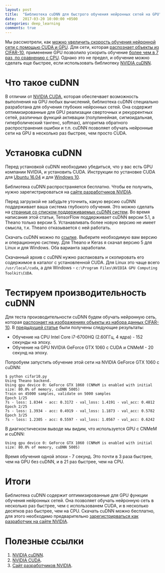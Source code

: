 ```yaml
---
layout: post
title:  "Библиотека cuDNN для быстрого обучения нейронных сетей на GPU"
date:   2017-03-20 10:00:00 +0500
categories: deep_learning
comments: true
---
```

Мы рассмотрели, как [можно увеличить скорость обучения нейронной сети с помощью CUDA и GPU](/deep_learning/2017/03/11/How-to-use-gpu-with-theano.html). Для сети, которая [распознает объекты из CIFAR-10](/courses/nnpython-lab2), применение GPU позволило ускорить обучение [более чем в 7 раз, по сравнению с CPU](/deep_learning/2017/03/11/How-to-use-gpu-with-theano.html). Однако это не предел, и обучение можно сделать еще быстрее, если использовать библиотеку [NVIDIA cuDNN](https://developer.nvidia.com/cudnn).

<!--more-->

# Что такое cuDNN

В отличии от [NVIDIA CUDA](http://www.nvidia.ru/object/cuda-parallel-computing-ru.html), которая обеспечвает возможность выполнения на GPU любых вычислений, библиотека cuDNN специально разработана для обучения глубоких нейронных сетей. Она содержит оптимизированные для GPU реализации сверточных и рекуррентных сетей, различных функций активации (полулинейная, сигмоидальная, гиперболический тангенс, softmax), алгоритма обратного распространения ошибки и т.п. cuDNN позволяет обучать нейронные сети на GPU в несколько раз быстрее, чем просто CUDA.   

# Установка cuDNN

Перед установкой cuDNN необходимо убедиться, что у вас есть GPU компании NVIDIA, и установить CUDA. Инструкции по установке CUDA для [Ubuntu 16.04](/deep_learning/2017/02/26/How-to-install-cuda-8-on-Ubuntu-16-04.html) и для [Windows 10](/deep_learning//2017/03/08/How-to-install-cuda-8-on-Windows-10.html).

Библиотека cuDNN распространяется бесплатно. Чтобы ее получить, нужно зарегистрироваться на [сайте разработчиков NVIDIA](https://developer.nvidia.com).

Перед загрузкой не забудьте уточнить, какую версию cuDNN поддерживает ваша система глубокого обучения. Это можно сделать на [странице со списком поддерживаемых cuDNN систем](https://developer.nvidia.com/deep-learning-frameworks). Во время написания этой статьи, TensorFlow поддерживает cuDNN версии 5.1, а Theano только версии 5. Устанавливать более новую версию не имеет смысла, т.к. Theano отказывается с ней работать.

Скачать cuDNN можно по [ссылке](https://developer.nvidia.com/cudnn). Выберите необходимую вам версию и операционную систему. Для Theano и Keras я скачал версию 5 для Linux и для Windows. Оба варианта заработали.

Скачанный архив с cuDNN нужно распаковать и скопировать его содержимое в каталог с установленной CUDA. Для Linux это чаще всего `/usr/local/cuda`, а для Windows - `c:\Program Files\NVIDIA GPU Computing Toolkit\CUDA`.   

# Тестируем производительность cuDNN

Для теста производительности cuDNN будем обучать нейронную сеть, которая [распознает на изображениях объекты из набора данных CIFAR-10](/courses/nnpython-lab2). В [предыдущей статье](/deep_learning/2017/03/11/How-to-use-gpu-with-theano.html) были получены следующие результаты:

- Обучение на CPU Intel Core i7-6700HQ (2.60ГГц, 4 ядра) - 152 секунды на эпоху.
- Обучение на GPU NVIDIA GeForce GTX 1060 c CUDA и CNMeM - 20 секунд на эпоху.

Попробуем запустить обучение этой сети на NVIDIA GeForce GTX 1060 с cuDNN:

```
$ python cifar10.py 
Using Theano backend.
Using gpu device 0: GeForce GTX 1060 (CNMeM is enabled with initial size: 80.0% of memory, cuDNN 5005)
Train on 45000 samples, validate on 5000 samples
Epoch 1/25
7s - loss: 1.8344 - acc: 0.3172 - val_loss: 1.4191 - val_acc: 0.4812
Epoch 2/25
7s - loss: 1.3934 - acc: 0.4919 - val_loss: 1.1873 - val_acc: 0.5782
Epoch 3/25
7s - loss: 1.2305 - acc: 0.5597 - val_loss: 1.0567 - val_acc: 0.6242
```

В диагностическом выводе мы видим, что используется GPU с CNMeM и cuDNN:
   
    Using gpu device 0: GeForce GTX 1060 (CNMeM is enabled with initial size: 80.0% of memory, cuDNN 5005)

Время обучения одной эпохи - 7 секунд. Это почти в 3 раза быстрее, чем на GPU без cuDNN, и в 21 раз быстрее, чем на CPU.

# Итоги

Библиотека cuDNN содержит оптимизированные для GPU функции обучения нейронных сетей. Она позволяет обучать нейронную сеть в несколько раз быстрее, чем с использованем CUDA, и в несколько десятков раз быстрее, чем на CPU. Скачать cuDNN можно бесплатно, для этого необходимо предварительно [зарегистрирваться как разработчик на сайте NVIDIA](https://developer.nvidia.com).

# Полезные ссылки

1. [NVIDIA cuDNN](https://developer.nvidia.com/cudnn).
2. [NVIDIA CUDA](http://www.nvidia.ru/object/cuda-parallel-computing-ru.html).
3. [Сайт разработчиков NVIDIA](https://developer.nvidia.com).

